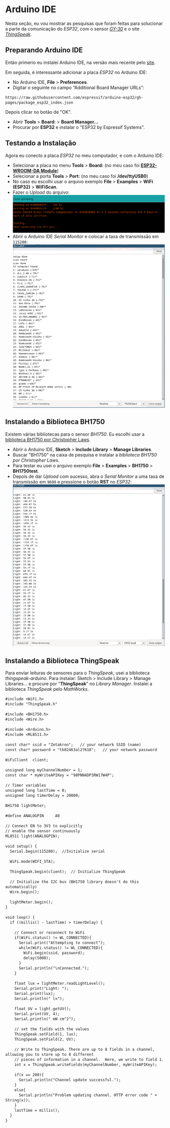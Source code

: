 # Arduino IDE

Nesta seção, eu vou mostrar as pesquisas que foram feitas para solucionar a parte da comunicação do *ESP32*, com o sensor [*GY-30*](../comp/sensor.md) e o site [*ThingSpeak*](https://thingspeak.com/).

## Preparando Arduino IDE

Então primerio eu instalei Arduino IDE, na versão mais recente pelo [site](https://www.arduino.cc/en/software).

Em seguida, é interessante adicionar a placa *ESP32* no Arduino IDE:
- No Arduino IDE, **File** > **Preferences**.
- Digitar o seguinte no campo “Additional Board Manager URLs”:
```
https://raw.githubusercontent.com/espressif/arduino-esp32/gh-pages/package_esp32_index.json
```
Depois clicar no botão de "OK".
- Abrir **Tools** > **Board:** > **Board Manager...**
- Procurar por **ESP32** e instalar o "ESP32 by Espressif Systems".

## Testando a Instalação

Agora eu conecto a placa *ESP32* no meu computador, e com o Arduino IDE:
- Selecionar a placa no menu **Tools** > **Board:** (no meu caso foi [**ESP32-WROOM-DA Module**](https://www.amazon.com.br/gp/product/B09491Q4F6/ref=ppx_yo_dt_b_asin_title_o08_s00?ie=UTF8&psc=1))
- Selecionar a porta **Tools** > **Port:** (no meu caso foi **/dev/ttyUSB0**)
- No caso eu escolhi usar o arquivo exemplo **File** > **Examples** > **WiFi (ESP32)** > **WiFiScan**.
- Fazer o *Upload* do arquivo:
![upload](../../../img/upload.png)
- Abrir o Arduino IDE *Serial Monitor* e colocar a taxa de transmissão em ```115200```:
![monitor](../../../img/monitor.png)

## Instalando a **Biblioteca BH1750**
Existem várias bibliotecas para o sensor *BH1750*. Eu escolhi usar a [biblioteca BH1750 por Christopher Laws](https://github.com/claws/BH1750).
- Abrir o Arduino IDE, **Sketch** > **Include Library** > **Manage Libraries**.
- Buscar "BH1750" na caixa de pesquisa e instalar a *biblioteca BH1750 por Christopher Laws*.
- Para testar eu usei o arquivo exemplo **File** > **Examples** > **BH1750** > **BH1750test**.
- Depois de dar *Upload* com sucesso, abra o *Serial Monitor* a uma taxa de transmissão em ```9600``` e pressione o botão **RST** no *ESP32*:
![luz](../../../img/luz.png)

## Instalando a **Biblioteca ThingSpeak**

Para enviar leituras de sensores para o *ThingSpeak*, usei a biblioteca *thingspeak-arduino*. Para instalar: Sketch > Include Library > Manage Libraries... e procure por "**ThingSpeak**" no *Library Manager*. Instalei a biblioteca *ThingSpeak* pelo *MathWorks*.
```
#include <WiFi.h>
#include "ThingSpeak.h"

#include <BH1750.h>
#include <Wire.h>

#include <Arduino.h>
#include <ML8511.h>

const char* ssid = "Zetakron";   // your network SSID (name) 
const char* password = "tk02463al27618";   // your network password

WiFiClient  client;

unsigned long myChannelNumber = 1;
const char * myWriteAPIKey = "98PNN4DP3RW17W4P";

// Timer variables
unsigned long lastTime = 0;
unsigned long timerDelay = 20000;

BH1750 lightMeter;

#define ANALOGPIN     A0

// Connect EN to 3V3 to explicitly 
// enable the sensor continuously
ML8511 light(ANALOGPIN);

void setup() {
  Serial.begin(115200);  //Initialize serial
  
  WiFi.mode(WIFI_STA);   
  
  ThingSpeak.begin(client);  // Initialize ThingSpeak

  // Initialize the I2C bus (BH1750 library doesn't do this automatically)
  Wire.begin();
    
  lightMeter.begin();
}

void loop() {
  if ((millis() - lastTime) > timerDelay) {
    
    // Connect or reconnect to WiFi
    if(WiFi.status() != WL_CONNECTED){
      Serial.print("Attempting to connect");
      while(WiFi.status() != WL_CONNECTED){
        WiFi.begin(ssid, password); 
        delay(5000);     
      } 
      Serial.println("\nConnected.");
    }

    float lux = lightMeter.readLightLevel();
    Serial.print("Light: ");
    Serial.print(lux);
    Serial.println(" lx");

    float UV = light.getUV();
    Serial.print(UV, 4);
    Serial.println(" mW cm^2");

    // set the fields with the values
    ThingSpeak.setField(1, lux);
    ThingSpeak.setField(2, UV);
       
    // Write to ThingSpeak. There are up to 8 fields in a channel, allowing you to store up to 8 different
    // pieces of information in a channel.  Here, we write to field 1.
    int x = ThingSpeak.writeFields(myChannelNumber, myWriteAPIKey);

    if(x == 200){
      Serial.println("Channel update successful.");
    }
    else{
      Serial.println("Problem updating channel. HTTP error code " + String(x));
    }
    lastTime = millis();
  }
}
```
